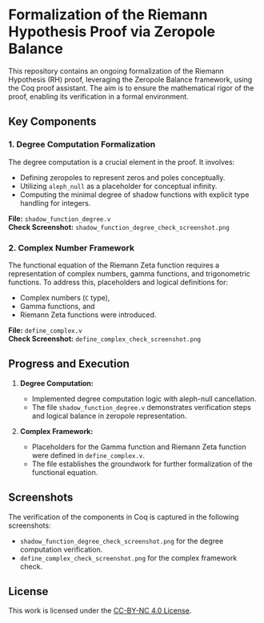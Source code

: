 # Formalization of the Riemann Hypothesis Proof via Zeropole Balance

This repository contains an ongoing formalization of the Riemann Hypothesis (RH) proof, leveraging the Zeropole Balance framework, using the Coq proof assistant. The aim is to ensure the mathematical rigor of the proof, enabling its verification in a formal environment.

## Key Components

### 1. Degree Computation Formalization
The degree computation is a crucial element in the proof. It involves:
- Defining zeropoles to represent zeros and poles conceptually.
- Utilizing `aleph_null` as a placeholder for conceptual infinity.
- Computing the minimal degree of shadow functions with explicit type handling for integers.

**File:** `shadow_function_degree.v`  
**Check Screenshot:** `shadow_function_degree_check_screenshot.png`

### 2. Complex Number Framework
The functional equation of the Riemann Zeta function requires a representation of complex numbers, gamma functions, and trigonometric functions. To address this, placeholders and logical definitions for:
- Complex numbers (`C` type),
- Gamma functions, and
- Riemann Zeta functions were introduced.

**File:** `define_complex.v`  
**Check Screenshot:** `define_complex_check_screenshot.png`

## Progress and Execution
1. **Degree Computation:** 
   - Implemented degree computation logic with aleph-null cancellation.
   - The file `shadow_function_degree.v` demonstrates verification steps and logical balance in zeropole representation.

2. **Complex Framework:**
   - Placeholders for the Gamma function and Riemann Zeta function were defined in `define_complex.v`.
   - The file establishes the groundwork for further formalization of the functional equation.

## Screenshots
The verification of the components in Coq is captured in the following screenshots:
- `shadow_function_degree_check_screenshot.png` for the degree computation verification.
- `define_complex_check_screenshot.png` for the complex framework check.

## License
This work is licensed under the [CC-BY-NC 4.0 License](https://github.com/attila-ac/Proof_RH_via_Zeropole_Balance/blob/main/LICENSE.txt).

